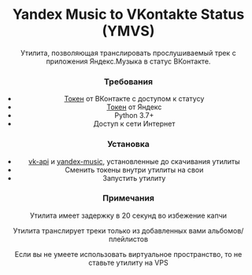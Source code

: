 <h1 align="center">Yandex Music to VKontakte Status (YMVS)</h1>
<p align="center">Утилита, позволяющая транслировать прослушиваемый трек с приложения Яндекс.Музыка в статус ВКонтакте.</p>


<h3 align="center">Требования</h3>
<center><ul>
<li><a href="https://vkhost.github.io/">Токен</a> от ВКонтакте с доступом к статусу</li>
<li><a href="https://github.com/MarshalX/yandex-music-api/discussions/513">Токен</a> от Яндекс</li>
<li>Python 3.7+</li>
<li>Доступ к сети Интернет</li>
</ul></center>

<h3 align="center">Установка</h3>
<center><ul>
<li><a href="https://pypi.org/project/vk-api/">vk-api</a> и <a href="https://pypi.org/project/yandex-music/">yandex-music</a>, установленные до скачивания утилиты</li>
<li>Сменить токены внутри утилиты на свои</li>
<li>Запустить утилиту</li>
</ul></center>

<h3 align="center">Примечания</h3>
<p align="center">Утилита имеет задержку в 20 секунд во избежение капчи</p>
<p align="center">Утилита транслирует треки только из добавленных вами альбомов/плейлистов</p>
<p align="center">Если вы не умеете использовать виртуальное пространство, то не ставьте утилиту на VPS</p>
